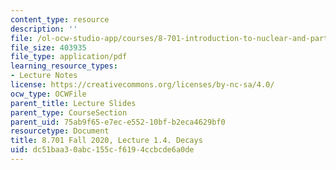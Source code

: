 ```yaml
---
content_type: resource
description: ''
file: /ol-ocw-studio-app/courses/8-701-introduction-to-nuclear-and-particle-physics-fall-2020/dc51baa30abc155cf6194ccbcde6a0de_MIT8_701f20_lec1.4.pdf
file_size: 403935
file_type: application/pdf
learning_resource_types:
- Lecture Notes
license: https://creativecommons.org/licenses/by-nc-sa/4.0/
ocw_type: OCWFile
parent_title: Lecture Slides
parent_type: CourseSection
parent_uid: 75ab9f65-e7ec-e552-10bf-b2eca4629bf0
resourcetype: Document
title: 8.701 Fall 2020, Lecture 1.4. Decays
uid: dc51baa3-0abc-155c-f619-4ccbcde6a0de
---
```

